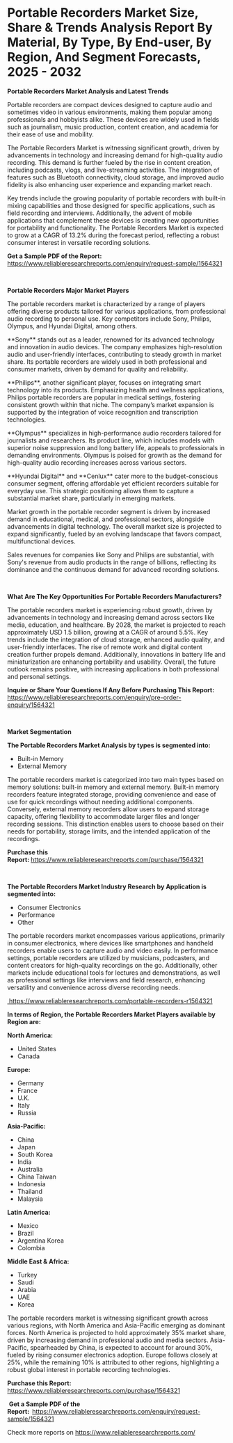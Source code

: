 <p><h1>Portable Recorders Market Size, Share & Trends Analysis Report By Material, By Type, By End-user, By Region, And Segment Forecasts, 2025 - 2032</h1></p><p><strong>Portable Recorders Market Analysis and Latest Trends</strong></p>
<p><p>Portable recorders are compact devices designed to capture audio and sometimes video in various environments, making them popular among professionals and hobbyists alike. These devices are widely used in fields such as journalism, music production, content creation, and academia for their ease of use and mobility.</p><p>The Portable Recorders Market is witnessing significant growth, driven by advancements in technology and increasing demand for high-quality audio recording. This demand is further fueled by the rise in content creation, including podcasts, vlogs, and live-streaming activities. The integration of features such as Bluetooth connectivity, cloud storage, and improved audio fidelity is also enhancing user experience and expanding market reach.</p><p>Key trends include the growing popularity of portable recorders with built-in mixing capabilities and those designed for specific applications, such as field recording and interviews. Additionally, the advent of mobile applications that complement these devices is creating new opportunities for portability and functionality. The Portable Recorders Market is expected to grow at a CAGR of 13.2% during the forecast period, reflecting a robust consumer interest in versatile recording solutions.</p></p>
<p><strong>Get a Sample PDF of the Report:&nbsp;</strong> <a href="https://www.reliableresearchreports.com/enquiry/request-sample/1564321?utm_campaign=2030&utm_medium=2&utm_source=Github&utm_content=ia&utm_term=04042025&utm_id=portable-recorders">https://www.reliableresearchreports.com/enquiry/request-sample/1564321</a></p>
<p>&nbsp;</p>
<p><strong>Portable Recorders Major Market Players</strong></p>
<p><p>The portable recorders market is characterized by a range of players offering diverse products tailored for various applications, from professional audio recording to personal use. Key competitors include Sony, Philips, Olympus, and Hyundai Digital, among others.</p><p>**Sony** stands out as a leader, renowned for its advanced technology and innovation in audio devices. The company emphasizes high-resolution audio and user-friendly interfaces, contributing to steady growth in market share. Its portable recorders are widely used in both professional and consumer markets, driven by demand for quality and reliability.</p><p>**Philips**, another significant player, focuses on integrating smart technology into its products. Emphasizing health and wellness applications, Philips portable recorders are popular in medical settings, fostering consistent growth within that niche. The company’s market expansion is supported by the integration of voice recognition and transcription technologies.</p><p>**Olympus** specializes in high-performance audio recorders tailored for journalists and researchers. Its product line, which includes models with superior noise suppression and long battery life, appeals to professionals in demanding environments. Olympus is poised for growth as the demand for high-quality audio recording increases across various sectors.</p><p>**Hyundai Digital** and **Cenlux** cater more to the budget-conscious consumer segment, offering affordable yet efficient recorders suitable for everyday use. This strategic positioning allows them to capture a substantial market share, particularly in emerging markets.</p><p>Market growth in the portable recorder segment is driven by increased demand in educational, medical, and professional sectors, alongside advancements in digital technology. The overall market size is projected to expand significantly, fueled by an evolving landscape that favors compact, multifunctional devices.</p><p>Sales revenues for companies like Sony and Philips are substantial, with Sony's revenue from audio products in the range of billions, reflecting its dominance and the continuous demand for advanced recording solutions.</p></p>
<p>&nbsp;</p>
<p><strong>What Are The Key Opportunities For Portable Recorders Manufacturers?</strong></p>
<p><p>The portable recorders market is experiencing robust growth, driven by advancements in technology and increasing demand across sectors like media, education, and healthcare. By 2028, the market is projected to reach approximately USD 1.5 billion, growing at a CAGR of around 5.5%. Key trends include the integration of cloud storage, enhanced audio quality, and user-friendly interfaces. The rise of remote work and digital content creation further propels demand. Additionally, innovations in battery life and miniaturization are enhancing portability and usability. Overall, the future outlook remains positive, with increasing applications in both professional and personal settings.</p></p>
<p><strong>Inquire or Share Your Questions If Any Before Purchasing This Report:</strong> <a href="https://www.reliableresearchreports.com/enquiry/pre-order-enquiry/1564321?utm_campaign=2030&utm_medium=2&utm_source=Github&utm_content=ia&utm_term=04042025&utm_id=portable-recorders">https://www.reliableresearchreports.com/enquiry/pre-order-enquiry/1564321</a></p>
<p>&nbsp;</p>
<p><strong>Market Segmentation</strong></p>
<p><strong>The Portable Recorders Market Analysis by types is segmented into:</strong></p>
<p><ul><li>Built-in Memory</li><li>External Memory</li></ul></p>
<p><p>The portable recorders market is categorized into two main types based on memory solutions: built-in memory and external memory. Built-in memory recorders feature integrated storage, providing convenience and ease of use for quick recordings without needing additional components. Conversely, external memory recorders allow users to expand storage capacity, offering flexibility to accommodate larger files and longer recording sessions. This distinction enables users to choose based on their needs for portability, storage limits, and the intended application of the recordings.</p></p>
<p><strong>Purchase this Report:&nbsp;</strong><a href="https://www.reliableresearchreports.com/purchase/1564321?utm_campaign=2030&utm_medium=2&utm_source=Github&utm_content=ia&utm_term=04042025&utm_id=portable-recorders">https://www.reliableresearchreports.com/purchase/1564321</a></p>
<p>&nbsp;</p>
<p><strong>The Portable Recorders Market Industry Research by Application is segmented into:</strong></p>
<p><ul><li>Consumer Electronics</li><li>Performance</li><li>Other</li></ul></p>
<p><p>The portable recorders market encompasses various applications, primarily in consumer electronics, where devices like smartphones and handheld recorders enable users to capture audio and video easily. In performance settings, portable recorders are utilized by musicians, podcasters, and content creators for high-quality recordings on the go. Additionally, other markets include educational tools for lectures and demonstrations, as well as professional settings like interviews and field research, enhancing versatility and convenience across diverse recording needs.</p></p>
<p><a href="https://www.reliableresearchreports.com/portable-recorders-r1564321?utm_campaign=2030&utm_medium=2&utm_source=Github&utm_content=ia&utm_term=04042025&utm_id=portable-recorders">&nbsp;https://www.reliableresearchreports.com/portable-recorders-r1564321</a></p>
<p><strong>In terms of Region, the Portable Recorders Market Players available by Region are:</strong></p>
<p>
    <p> <strong> North America: </strong>
        <ul>
            <li>United States</li>
            <li>Canada</li>
        </ul>
        </p> 
    <p> <strong> Europe: </strong>
        <ul>
            <li>Germany</li>
            <li>France</li>
            <li>U.K.</li>
            <li>Italy</li>
            <li>Russia</li>
        </ul>
        </p> 
    <p> <strong> Asia-Pacific: </strong>
        <ul>
            <li>China</li>
            <li>Japan</li>
            <li>South Korea</li>
            <li>India</li>
            <li>Australia</li>
            <li>China Taiwan</li>
            <li>Indonesia</li>
            <li>Thailand</li>
            <li>Malaysia</li>
        </ul>
        </p> 
    <p> <strong> Latin America: </strong>
        <ul>
            <li>Mexico</li>
            <li>Brazil</li>
            <li>Argentina Korea</li>
            <li>Colombia</li>
        </ul>
        </p> 
    <p> <strong> Middle East & Africa: </strong>
        <ul>
            <li>Turkey</li>
            <li>Saudi</li>
            <li>Arabia</li>
            <li>UAE</li>
            <li>Korea</li>
        </ul>
    </p>
    </p>
<p><p>The portable recorders market is witnessing significant growth across various regions, with North America and Asia-Pacific emerging as dominant forces. North America is projected to hold approximately 35% market share, driven by increasing demand in professional audio and media sectors. Asia-Pacific, spearheaded by China, is expected to account for around 30%, fueled by rising consumer electronics adoption. Europe follows closely at 25%, while the remaining 10% is attributed to other regions, highlighting a robust global interest in portable recording technologies.</p></p>
<p><strong>Purchase this Report: </strong><a href="https://www.reliableresearchreports.com/purchase/1564321?utm_campaign=2030&utm_medium=2&utm_source=Github&utm_content=ia&utm_term=04042025&utm_id=portable-recorders">https://www.reliableresearchreports.com/purchase/1564321</a></p>
<p>&nbsp;<strong>Get a Sample PDF of the Report:&nbsp;&nbsp;</strong><a href="https://www.reliableresearchreports.com/enquiry/request-sample/1564321?utm_campaign=2030&utm_medium=2&utm_source=Github&utm_content=ia&utm_term=04042025&utm_id=portable-recorders">https://www.reliableresearchreports.com/enquiry/request-sample/1564321</a></p>
<p><strong></strong></p>
<p>Check more reports on <a href="https://www.reliableresearchreports.com/?utm_campaign=2030&utm_medium=2&utm_source=Github&utm_content=ia&utm_term=04042025&utm_id=portable-recorders">https://www.reliableresearchreports.com/</a></p>